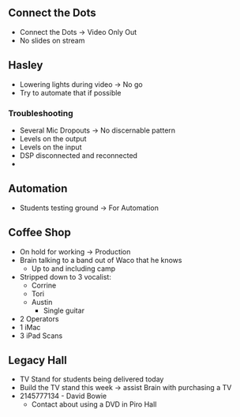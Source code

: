 ## Connect the Dots

-  Connect the Dots -> Video Only Out
- No slides on stream

## Hasley

-  Lowering lights during video -> No go
- Try to automate that if possible 

### Troubleshooting

- Several Mic Dropouts -> No discernable pattern
- Levels on the output
- Levels on the input
- DSP disconnected and reconnected
- 

## Automation

- Students testing ground -> For Automation

## Coffee Shop

- On hold for working -> Production
- Brain talking to a band out of Waco that he knows
	- Up to and including camp
- Stripped down to 3 vocalist:
	- Corrine
	- Tori
	- Austin
		- Single guitar
- 2 Operators
- 1 iMac
- 3 iPad Scans

## Legacy Hall

- TV Stand for students being delivered today
- Build the TV stand this week -> assist Brain with purchasing a TV
- 2145777134 - David Bowie
	- Contact about using a DVD in Piro Hall








